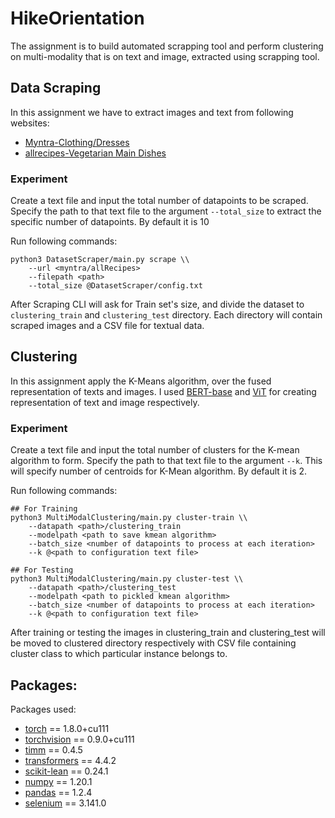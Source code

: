 # HikeOrientation

The assignment is to build automated scrapping tool and perform clustering on multi-modality that is on text and image, extracted using scrapping tool.

## Data Scraping 

In this assignment we have to extract images and text from following websites:

- [Myntra-Clothing/Dresses](https://www.myntra.com/dresses?f=Gender%3Amen%20women%2Cwomen)
- [allrecipes-Vegetarian Main Dishes](https://www.allrecipes.com/recipes/265/everyday-cooking/vegetarian/main-dishes/)

### Experiment
Create a text file and input the total number of datapoints to be scraped. Specify the path to that text file to the argument `--total_size` to extract the specific number of datapoints. By default it is 10

Run following commands:

```
python3 DatasetScraper/main.py scrape \\
	--url <myntra/allRecipes>
	--filepath <path>
	--total_size @DatasetScraper/config.txt
```

After Scraping CLI will ask for Train set's size, and divide the dataset to `clustering_train` and `clustering_test` directory. Each directory will contain scraped images and a CSV file for textual data.

## Clustering

In this assignment apply the K-Means algorithm, over the fused representation of texts and images. 
I used [BERT-base](https://arxiv.org/abs/1810.04805) and [ViT](https://arxiv.org/abs/2010.11929) for creating representation of text and image respectively.

### Experiment
Create a text file and input the total number of clusters for the K-mean algorithm to form. Specify the path to that text file to the argument `--k`. This will specify number of centroids for K-Mean algorithm. By default it is 2.

Run following commands:

```
## For Training
python3 MultiModalClustering/main.py cluster-train \\
	--datapath <path>/clustering_train
	--modelpath <path to save kmean algorithm>
	--batch_size <number of datapoints to process at each iteration>
	--k @<path to configuration text file>
	
## For Testing
python3 MultiModalClustering/main.py cluster-test \\
	--datapath <path>/clustering_test
	--modelpath <path to pickled kmean algorithm>
	--batch_size <number of datapoints to process at each iteration>
	--k @<path to configuration text file>
```

After training or testing the images in clustering_train and clustering_test will be moved to clustered directory respectively with CSV file containing cluster class to which particular instance belongs to.

## Packages:
Packages used:

- [torch](https://pytorch.org/) == 1.8.0+cu111
- [torchvision](https://pytorch.org/vision/stable/index.html) == 0.9.0+cu111
- [timm](https://rwightman.github.io/pytorch-image-models/) == 0.4.5
- [transformers](https://huggingface.co/transformers/) == 4.4.2
- [scikit-lean](https://scikit-learn.org/) == 0.24.1
- [numpy](https://numpy.org/) == 1.20.1
- [pandas](https://pandas.pydata.org/) == 1.2.4
- [selenium](https://selenium-python.readthedocs.io/) == 3.141.0
